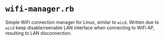 # `wifi-manager.rb`

Simple WiFi connection manager for Linux, similar to `wicd`. Written due to `wicd` keep disable/reenable LAN interface when connecting to WiFi AP, resulting to LAN disconnection.